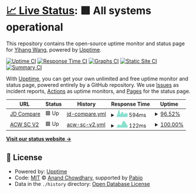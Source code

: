 # [📈 Live Status](https://status.authu.online): <!--live status--> **🟩 All systems operational**

This repository contains the open-source uptime monitor and status page for [Yihang Wang](https://overflow.host/), powered by [Upptime](https://github.com/upptime/upptime).

[![Uptime CI](https://github.com/wangyihang/upptime/workflows/Uptime%20CI/badge.svg)](https://github.com/wangyihang/upptime/actions?query=workflow%3A%22Uptime+CI%22)
[![Response Time CI](https://github.com/wangyihang/upptime/workflows/Response%20Time%20CI/badge.svg)](https://github.com/wangyihang/upptime/actions?query=workflow%3A%22Response+Time+CI%22)
[![Graphs CI](https://github.com/wangyihang/upptime/workflows/Graphs%20CI/badge.svg)](https://github.com/wangyihang/upptime/actions?query=workflow%3A%22Graphs+CI%22)
[![Static Site CI](https://github.com/wangyihang/upptime/workflows/Static%20Site%20CI/badge.svg)](https://github.com/wangyihang/upptime/actions?query=workflow%3A%22Static+Site+CI%22)
[![Summary CI](https://github.com/wangyihang/upptime/workflows/Summary%20CI/badge.svg)](https://github.com/wangyihang/upptime/actions?query=workflow%3A%22Summary+CI%22)

With [Upptime](https://upptime.js.org), you can get your own unlimited and free uptime monitor and status page, powered entirely by a GitHub repository. We use [Issues](https://github.com/wangyihang/upptime/issues) as incident reports, [Actions](https://github.com/wangyihang/upptime/actions) as uptime monitors, and [Pages](https://status.authu.online) for the status page.

<!--start: status pages-->
<!-- This summary is generated by Upptime (https://github.com/upptime/upptime) -->
<!-- Do not edit this manually, your changes will be overwritten -->
<!-- prettier-ignore -->
| URL | Status | History | Response Time | Uptime |
| --- | ------ | ------- | ------------- | ------ |
| <img alt="" src="https://icons.duckduckgo.com/ip3/jd-compare.authu.online.ico" height="13"> [JD Compare](https://jd-compare.authu.online/api/v1/health) | 🟩 Up | [jd-compare.yml](https://github.com/WangYihang/upptime/commits/HEAD/history/jd-compare.yml) | <details><summary><img alt="Response time graph" src="./graphs/jd-compare/response-time-week.png" height="20"> 594ms</summary><br><a href="https://status.authu.online/history/jd-compare"><img alt="Response time 1752" src="https://img.shields.io/endpoint?url=https%3A%2F%2Fraw.githubusercontent.com%2FWangYihang%2Fupptime%2FHEAD%2Fapi%2Fjd-compare%2Fresponse-time.json"></a><br><a href="https://status.authu.online/history/jd-compare"><img alt="24-hour response time 696" src="https://img.shields.io/endpoint?url=https%3A%2F%2Fraw.githubusercontent.com%2FWangYihang%2Fupptime%2FHEAD%2Fapi%2Fjd-compare%2Fresponse-time-day.json"></a><br><a href="https://status.authu.online/history/jd-compare"><img alt="7-day response time 594" src="https://img.shields.io/endpoint?url=https%3A%2F%2Fraw.githubusercontent.com%2FWangYihang%2Fupptime%2FHEAD%2Fapi%2Fjd-compare%2Fresponse-time-week.json"></a><br><a href="https://status.authu.online/history/jd-compare"><img alt="30-day response time 549" src="https://img.shields.io/endpoint?url=https%3A%2F%2Fraw.githubusercontent.com%2FWangYihang%2Fupptime%2FHEAD%2Fapi%2Fjd-compare%2Fresponse-time-month.json"></a><br><a href="https://status.authu.online/history/jd-compare"><img alt="1-year response time 1752" src="https://img.shields.io/endpoint?url=https%3A%2F%2Fraw.githubusercontent.com%2FWangYihang%2Fupptime%2FHEAD%2Fapi%2Fjd-compare%2Fresponse-time-year.json"></a></details> | <details><summary><a href="https://status.authu.online/history/jd-compare">96.52%</a></summary><a href="https://status.authu.online/history/jd-compare"><img alt="All-time uptime 88.27%" src="https://img.shields.io/endpoint?url=https%3A%2F%2Fraw.githubusercontent.com%2FWangYihang%2Fupptime%2FHEAD%2Fapi%2Fjd-compare%2Fuptime.json"></a><br><a href="https://status.authu.online/history/jd-compare"><img alt="24-hour uptime 78.02%" src="https://img.shields.io/endpoint?url=https%3A%2F%2Fraw.githubusercontent.com%2FWangYihang%2Fupptime%2FHEAD%2Fapi%2Fjd-compare%2Fuptime-day.json"></a><br><a href="https://status.authu.online/history/jd-compare"><img alt="7-day uptime 96.52%" src="https://img.shields.io/endpoint?url=https%3A%2F%2Fraw.githubusercontent.com%2FWangYihang%2Fupptime%2FHEAD%2Fapi%2Fjd-compare%2Fuptime-week.json"></a><br><a href="https://status.authu.online/history/jd-compare"><img alt="30-day uptime 99.11%" src="https://img.shields.io/endpoint?url=https%3A%2F%2Fraw.githubusercontent.com%2FWangYihang%2Fupptime%2FHEAD%2Fapi%2Fjd-compare%2Fuptime-month.json"></a><br><a href="https://status.authu.online/history/jd-compare"><img alt="1-year uptime 88.27%" src="https://img.shields.io/endpoint?url=https%3A%2F%2Fraw.githubusercontent.com%2FWangYihang%2Fupptime%2FHEAD%2Fapi%2Fjd-compare%2Fuptime-year.json"></a></details>
| <img alt="" src="https://icons.duckduckgo.com/ip3/acw-sc-v2.vercel.app.ico" height="13"> [ACW SC V2](https://acw-sc-v2.vercel.app/) | 🟩 Up | [acw-sc-v2.yml](https://github.com/WangYihang/upptime/commits/HEAD/history/acw-sc-v2.yml) | <details><summary><img alt="Response time graph" src="./graphs/acw-sc-v2/response-time-week.png" height="20"> 122ms</summary><br><a href="https://status.authu.online/history/acw-sc-v2"><img alt="Response time 143" src="https://img.shields.io/endpoint?url=https%3A%2F%2Fraw.githubusercontent.com%2FWangYihang%2Fupptime%2FHEAD%2Fapi%2Facw-sc-v2%2Fresponse-time.json"></a><br><a href="https://status.authu.online/history/acw-sc-v2"><img alt="24-hour response time 80" src="https://img.shields.io/endpoint?url=https%3A%2F%2Fraw.githubusercontent.com%2FWangYihang%2Fupptime%2FHEAD%2Fapi%2Facw-sc-v2%2Fresponse-time-day.json"></a><br><a href="https://status.authu.online/history/acw-sc-v2"><img alt="7-day response time 122" src="https://img.shields.io/endpoint?url=https%3A%2F%2Fraw.githubusercontent.com%2FWangYihang%2Fupptime%2FHEAD%2Fapi%2Facw-sc-v2%2Fresponse-time-week.json"></a><br><a href="https://status.authu.online/history/acw-sc-v2"><img alt="30-day response time 142" src="https://img.shields.io/endpoint?url=https%3A%2F%2Fraw.githubusercontent.com%2FWangYihang%2Fupptime%2FHEAD%2Fapi%2Facw-sc-v2%2Fresponse-time-month.json"></a><br><a href="https://status.authu.online/history/acw-sc-v2"><img alt="1-year response time 143" src="https://img.shields.io/endpoint?url=https%3A%2F%2Fraw.githubusercontent.com%2FWangYihang%2Fupptime%2FHEAD%2Fapi%2Facw-sc-v2%2Fresponse-time-year.json"></a></details> | <details><summary><a href="https://status.authu.online/history/acw-sc-v2">100.00%</a></summary><a href="https://status.authu.online/history/acw-sc-v2"><img alt="All-time uptime 100.00%" src="https://img.shields.io/endpoint?url=https%3A%2F%2Fraw.githubusercontent.com%2FWangYihang%2Fupptime%2FHEAD%2Fapi%2Facw-sc-v2%2Fuptime.json"></a><br><a href="https://status.authu.online/history/acw-sc-v2"><img alt="24-hour uptime 100.00%" src="https://img.shields.io/endpoint?url=https%3A%2F%2Fraw.githubusercontent.com%2FWangYihang%2Fupptime%2FHEAD%2Fapi%2Facw-sc-v2%2Fuptime-day.json"></a><br><a href="https://status.authu.online/history/acw-sc-v2"><img alt="7-day uptime 100.00%" src="https://img.shields.io/endpoint?url=https%3A%2F%2Fraw.githubusercontent.com%2FWangYihang%2Fupptime%2FHEAD%2Fapi%2Facw-sc-v2%2Fuptime-week.json"></a><br><a href="https://status.authu.online/history/acw-sc-v2"><img alt="30-day uptime 100.00%" src="https://img.shields.io/endpoint?url=https%3A%2F%2Fraw.githubusercontent.com%2FWangYihang%2Fupptime%2FHEAD%2Fapi%2Facw-sc-v2%2Fuptime-month.json"></a><br><a href="https://status.authu.online/history/acw-sc-v2"><img alt="1-year uptime 100.00%" src="https://img.shields.io/endpoint?url=https%3A%2F%2Fraw.githubusercontent.com%2FWangYihang%2Fupptime%2FHEAD%2Fapi%2Facw-sc-v2%2Fuptime-year.json"></a></details>

<!--end: status pages-->

[**Visit our status website →**](https://status.authu.online)

## 📄 License

- Powered by: [Upptime](https://github.com/upptime/upptime)
- Code: [MIT](./LICENSE) © [Anand Chowdhary](https://anandchowdhary.com), supported by [Pabio](https://pabio.com)
- Data in the `./history` directory: [Open Database License](https://opendatacommons.org/licenses/odbl/1-0/)
